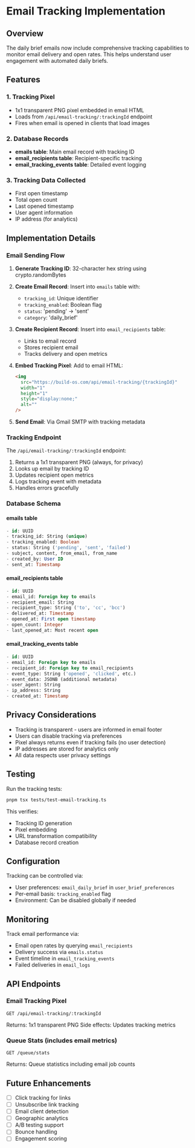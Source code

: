 # Email Tracking Implementation

## Overview

The daily brief emails now include comprehensive tracking capabilities to monitor email delivery and open rates. This helps understand user engagement with automated daily briefs.

## Features

### 1. **Tracking Pixel**

- 1x1 transparent PNG pixel embedded in email HTML
- Loads from `/api/email-tracking/:trackingId` endpoint
- Fires when email is opened in clients that load images

### 2. **Database Records**

- **emails table**: Main email record with tracking ID
- **email_recipients table**: Recipient-specific tracking
- **email_tracking_events table**: Detailed event logging

### 3. **Tracking Data Collected**

- First open timestamp
- Total open count
- Last opened timestamp
- User agent information
- IP address (for analytics)

## Implementation Details

### Email Sending Flow

1. **Generate Tracking ID**: 32-character hex string using crypto.randomBytes
2. **Create Email Record**: Insert into `emails` table with:
   - `tracking_id`: Unique identifier
   - `tracking_enabled`: Boolean flag
   - `status`: 'pending' -> 'sent'
   - `category`: 'daily_brief'

3. **Create Recipient Record**: Insert into `email_recipients` table:
   - Links to email record
   - Stores recipient email
   - Tracks delivery and open metrics

4. **Embed Tracking Pixel**: Add to email HTML:

   ```html
   <img
     src="https://build-os.com/api/email-tracking/{trackingId}"
     width="1"
     height="1"
     style="display:none;"
     alt=""
   />
   ```

5. **Send Email**: Via Gmail SMTP with tracking metadata

### Tracking Endpoint

The `/api/email-tracking/:trackingId` endpoint:

1. Returns a 1x1 transparent PNG (always, for privacy)
2. Looks up email by tracking ID
3. Updates recipient open metrics
4. Logs tracking event with metadata
5. Handles errors gracefully

### Database Schema

#### emails table

```sql
- id: UUID
- tracking_id: String (unique)
- tracking_enabled: Boolean
- status: String ('pending', 'sent', 'failed')
- subject, content, from_email, from_name
- created_by: User ID
- sent_at: Timestamp
```

#### email_recipients table

```sql
- id: UUID
- email_id: Foreign key to emails
- recipient_email: String
- recipient_type: String ('to', 'cc', 'bcc')
- delivered_at: Timestamp
- opened_at: First open timestamp
- open_count: Integer
- last_opened_at: Most recent open
```

#### email_tracking_events table

```sql
- id: UUID
- email_id: Foreign key to emails
- recipient_id: Foreign key to email_recipients
- event_type: String ('opened', 'clicked', etc.)
- event_data: JSONB (additional metadata)
- user_agent: String
- ip_address: String
- created_at: Timestamp
```

## Privacy Considerations

- Tracking is transparent - users are informed in email footer
- Users can disable tracking via preferences
- Pixel always returns even if tracking fails (no user detection)
- IP addresses are stored for analytics only
- All data respects user privacy settings

## Testing

Run the tracking tests:

```bash
pnpm tsx tests/test-email-tracking.ts
```

This verifies:

- Tracking ID generation
- Pixel embedding
- URL transformation compatibility
- Database record creation

## Configuration

Tracking can be controlled via:

- User preferences: `email_daily_brief` in `user_brief_preferences`
- Per-email basis: `tracking_enabled` flag
- Environment: Can be disabled globally if needed

## Monitoring

Track email performance via:

- Email open rates by querying `email_recipients`
- Delivery success via `emails.status`
- Event timeline in `email_tracking_events`
- Failed deliveries in `email_logs`

## API Endpoints

### Email Tracking Pixel

```
GET /api/email-tracking/:trackingId
```

Returns: 1x1 transparent PNG
Side effects: Updates tracking metrics

### Queue Stats (includes email metrics)

```
GET /queue/stats
```

Returns: Queue statistics including email job counts

## Future Enhancements

- [ ] Click tracking for links
- [ ] Unsubscribe link tracking
- [ ] Email client detection
- [ ] Geographic analytics
- [ ] A/B testing support
- [ ] Bounce handling
- [ ] Engagement scoring
